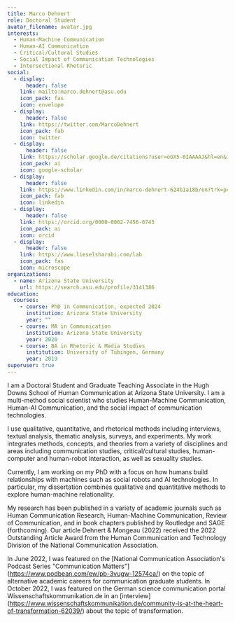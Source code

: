 ```yaml
---
title: Marco Dehnert
role: Doctoral Student
avatar_filename: avatar.jpg
interests:
  - Human-Machine Communication
  - Human-AI Communication
  - Critical/Cultural Studies
  - Social Impact of Communication Technologies
  - Intersectional Rhetoric
social:
  - display:
      header: false
    link: mailto:marco.dehnert@asu.edu
    icon_pack: fas
    icon: envelope
  - display:
      header: false
    link: https://twitter.com/MarcoDehnert
    icon_pack: fab
    icon: twitter
  - display:
      header: false
    link: https://scholar.google.de/citations?user=oGX5-0IAAAAJ&hl=en&inst=1960582506653781529&oi=ao
    icon_pack: ai
    icon: google-scholar
  - display:
      header: false
    link: https://www.linkedin.com/in/marco-dehnert-624b1a18b/en?trk=people-guest_people_search-card
    icon_pack: fab
    icon: linkedin
  - display:
      header: false
    link: https://orcid.org/0000-0002-7456-0743
    icon_pack: ai
    icon: orcid
  - display:
      header: false
    link: https://www.lieselsharabi.com/lab
    icon_pack: fas
    icon: microscope
organizations:
  - name: Arizona State University
    url: https://search.asu.edu/profile/3141386
education:
  courses:
    - course: PhD in Communication, expected 2024
      institution: Arizona State University
      year: ""
    - course: MA in Communication
      institution: Arizona State University
      year: 2020
    - course: BA in Rhetoric & Media Studies
      institution: University of Tübingen, Germany
      year: 2019
superuser: true
---
```

I am a Doctoral Student and Graduate Teaching Associate in the Hugh Downs School of Human Communication at Arizona State University. I am a multi-method social scientist who studies Human-Machine Communication, Human-AI Communication, and the social impact of communication technologies. 

I use qualitative, quantitative, and rhetorical methods including interviews, textual analysis, thematic analysis, surveys, and experiments. My work integrates methods, concepts, and theories from a variety of disciplines and areas including communication studies, critical/cultural studies, human-computer and human-robot interaction, as well as sexuality studies. 

Currently, I am working on my PhD with a focus on how humans build relationships with machines such as social robots and AI technologies. In particular, my dissertation combines qualitative and quantitative methods to explore human-machine relationality. 

My research has been published in a variety of academic journals such as Human Communication Research, Human-Machine Communication, Review of Communication, and in book chapters published by Routledge and SAGE (forthcoming). Our article Dehnert & Mongeau (2022) received the 2022 Outstanding Article Award from the Human Communication and Technology Division of the National Communication Association.

In June 2022, I was featured on the [National Communication Association's Podcast Series "Communication Matters"] (https://www.podbean.com/ew/pb-3vugw-12574ca/) on the topic of alternative academic careers for communication graduate students. In October 2022, I was featured on the German science communication portal Wissenschaftskommunikation.de in an [interview] (https://www.wissenschaftskommunikation.de/community-is-at-the-heart-of-transformation-62039/) about the topic of transformation. 
